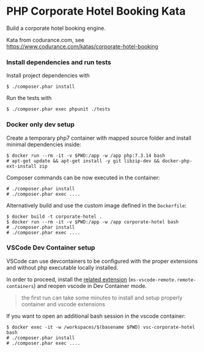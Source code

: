 # PHP Corporate Hotel Booking Kata

Build a corporate hotel booking engine. 

Kata from codurance.com, see https://www.codurance.com/katas/corporate-hotel-booking

### Install dependencies and run tests

Install project dependencies with

```
$ ./composer.phar install
```

Run the tests with

```
$ ./composer.phar exec phpunit ./tests
```

### Docker only dev setup

Create a temporary php7 container with mapped source folder and install minimal dependencies inside:

```
$ docker run --rm -it -v $PWD:/app -w /app php:7.3.14 bash
# apt-get update && apt-get install -y git libzip-dev && docker-php-ext-install zip
```

Composer commands can be now executed in the container:

```
# ./composer.phar install
# ./composer.phar exec ....
```

Alternatively build and use the custom image defined in the `Dockerfile`:

```
$ docker build -t corporate-hotel .
$ docker run --rm -it -v $PWD:/app -w /app corporate-hotel bash
# ./composer.phar install
# ./composer.phar exec ....
```


### VSCode Dev Container setup

VSCode can use devcontainers to be configured with the proper extensions and without php executable locally installed.

In order to proceed, install the [related extension](https://marketplace.visualstudio.com/items?itemName=ms-vscode-remote.remote-containers) (`ms-vscode-remote.remote-containers`) and reopen vscode in Dev Container mode.

> the first run can take some minutes to install and setup properly container and vscode extensions

If you want to open an additional bash session in the vscode container:

```
$ docker exec -it -w /workspaces/$(basename $PWD) vsc-corporate-hotel bash
# ./composer.phar install
# ./composer.phar exec ....
```
